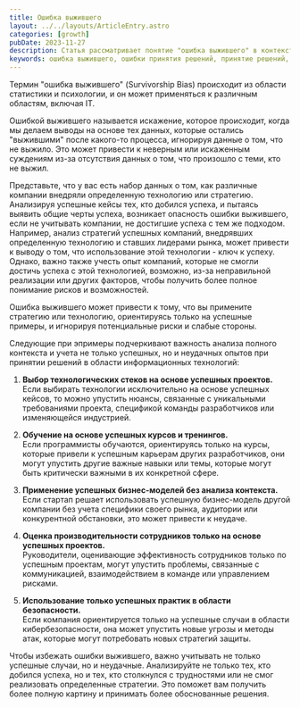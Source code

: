 ```yaml
---
title: Ошибка выжившего
layout: ../../layouts/ArticleEntry.astro
categories: [growth]
pubDate: 2023-11-27
description: Статья рассматривает понятие "ошибка выжившего" в контексте информационных технологий (IT). Описывается, как это искажение может влиять на принятие решений, основанных только на успешных кейсах, и предоставляются примеры из сферы IT. В частности, подчеркивается важность анализа не только успешных, но и неудачных опытов для более обоснованных стратегических решений в IT.
keywords: ошибка выжившего, ошибки принятия решений, принятие решений, аспекты анализа данных, survivorship bias
---
```


Термин "ошибка выжившего" (Survivorship Bias) происходит из области статистики и психологии, и он может применяться к различным областям, включая IT.

Ошибкой выжившего называется искажение, которое происходит, когда мы делаем выводы на основе тех данных, которые остались "выжившими" после какого-то процесса, игнорируя данные о том, что не выжило. Это может привести к неверным или искаженным суждениям из-за отсутствия данных о том, что произошло с теми, кто не выжил.

Представьте, что у вас есть набор данных о том, как различные компании внедряли определенную технологию или стратегию. Анализируя успешные кейсы тех, кто добился успеха, и пытаясь выявить общие черты успеха, возникает опасность ошибки выжившего, если не учитывать компании, не достигшие успеха с тем же подходом. Например, анализ стратегий успешных компаний, внедрявших определенную технологию и ставших лидерами рынка, может привести к выводу о том, что использование этой технологии - ключ к успеху. Однако, важно также учесть опыт компаний, которые не смогли достичь успеха с этой технологией, возможно, из-за неправильной реализации или других факторов, чтобы получить более полное понимание рисков и возможностей.

Ошибка выжившего может привести к тому, что вы примените стратегию или технологию, ориентируясь только на успешные примеры, и игнорируя потенциальные риски и слабые стороны.

Следующие при эпримеры подчеркивают важность анализа полного контекста и учета не только успешных, но и неудачных опытов при принятии решений в области информационных технологий:

1. **Выбор технологических стеков на основе успешных проектов.**  
Если выбирать технологии исключительно на основе успешных кейсов, то можно упустить нюансы, связанные с уникальными требованиями проекта, спецификой команды разработчиков или изменяющейся индустрией.

2.  **Обучение на основе успешных курсов и тренингов.**  
Если программисты обучаются, ориентируясь только на курсы, которые привели к успешным карьерам других разработчиков, они могут упустить другие важные навыки или темы, которые могут быть критически важными в их конкретной сфере.

3. **Применение успешных бизнес-моделей без анализа контекста.**   
Если стартап решает использовать успешную бизнес-модель другой компании без учета специфики своего рынка, аудитории или конкурентной обстановки, это может привести к неудаче.

4. **Оценка производительности сотрудников только на основе успешных проектов.**  
Руководители, оценивающие эффективность сотрудников только по успешным проектам, могут упустить проблемы, связанные с коммуникацией, взаимодействием в команде или управлением рисками.

5. **Использование только успешных практик в области безопасности.**  
Если компания ориентируется только на успешные случаи в области кибербезопасности, она может упустить новые угрозы и методы атак, которые могут потребовать новых стратегий защиты.

Чтобы избежать ошибки выжившего, важно учитывать не только успешные случаи, но и неудачные. Анализируйте не только тех, кто добился успеха, но и тех, кто столкнулся с трудностями или не смог реализовать определенные стратегии. Это поможет вам получить более полную картину и принимать более обоснованные решения.